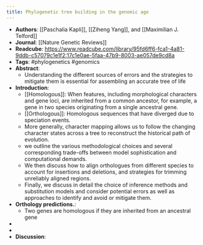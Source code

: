 ```yaml
---
title: Phylogenetic tree building in the genomic age
---
```


- **Authors**: [[Paschalia Kapli]], [[Ziheng Yang]], and [[Maximilian J. Telford]]
- **Journal**: [[Nature Genetic Reviews]]
- **Readcube**: https://www.readcube.com/library/95fd6ff6-fca1-4a81-9ddb-c57079c1e1f2:17c1e0ae-5faa-47b9-8003-ae057de9cd8a
- **Tags**: #phylogenetics #genomics
- **Abstract**:
	- Understanding the different sources of errors and the strategies to 
	  mitigate them is essential for assembling an accurate tree of life
- **Introduction**:
	- [[Homologous]]: When features, including morphological characters and gene 
	  loci, are inherited from a common ancestor, for example, a gene in two 
	  species originating from a single ancestral gene.
	- [[Orthologous]]: Homologous sequences that have diverged due to speciation events.
	- More generally, character mapping allows us to follow the changing 
	  character states across a tree to reconstruct the historical path of 
	  evolution.
	- we outline the various methodological choices and several corresponding 
	  trade-offs between model sophistication and computational demands.
	- We then discuss how to align orthologues from different species to 
	  account for insertions and deletions, and strategies for trimming 
	  unreliably aligned regions.
	- Finally, we discuss in detail the choice of inference methods and substitution models and consider potential errors as well as approaches to identify and avoid or mitigate them.
- **Orthology predictions.**:
	- Two genes are homologous if they are inherited from an ancestral gene
-
-
- **Discussion**: